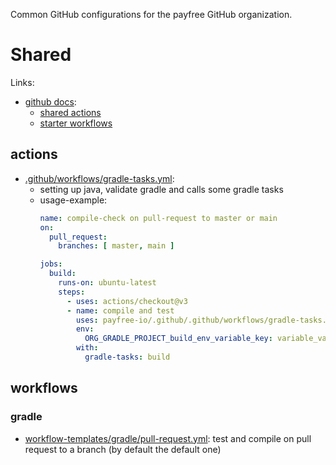Common GitHub configurations for the payfree GitHub organization.

# Shared

Links: 

* [github docs](https://docs.github.com/en/actions/using-workflows/sharing-workflows-secrets-and-runners-with-your-organization):
  * [shared actions](https://docs.github.com/en/actions/using-workflows/reusing-workflows)
  * [starter workflows](https://docs.github.com/en/actions/using-workflows/creating-starter-workflows-for-your-organization)

## actions

* [.github/workflows/gradle-tasks.yml](.github/workflows/gradle-tasks.yml):
  * setting up java, validate gradle and calls some gradle tasks
  * usage-example:
    ```yml
    name: compile-check on pull-request to master or main
    on:
      pull_request:
        branches: [ master, main ]

    jobs:
      build:
        runs-on: ubuntu-latest
        steps:
          - uses: actions/checkout@v3
          - name: compile and test
            uses: payfree-io/.github/.github/workflows/gradle-tasks.yml@main
            env:
              ORG_GRADLE_PROJECT_build_env_variable_key: variable_value
            with:
              gradle-tasks: build
    ```

## workflows
### gradle
 * [workflow-templates/gradle/pull-request.yml](workflow-templates/gradle/pull-request.yml): test and compile on pull request to a branch (by default the default one)
